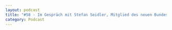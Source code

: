 ```yaml
---
layout: podcast
title: "#58 - Im Gespräch mit Stefan Seidler, Mitglied des neuen Bundestages für den Südschleswigen Wählerverbund."
category: Podcast
---
```


<p><script class="podigee-podcast-player" src="https://cdn.podigee.com/podcast-player/javascripts/podigee-podcast-player.js" data-configuration="https://interviews-4-future.podigee.io/58-i4f/embed?context=external"></script></p>
